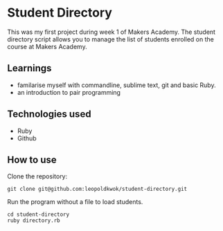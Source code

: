 Student Directory
=================

This was my first project during week 1 of Makers Academy. The student directory script allows you to manage the list of students enrolled on the course at Makers Academy.

Learnings
---------- 
* familarise myself with commandline, sublime text, git and basic Ruby.
* an introduction to pair programming
 

Technologies used
-----------------

* Ruby
* Github

How to use
-----------

Clone the repository:

```shell
git clone git@github.com:leopoldkwok/student-directory.git
```


Run the program without a file to load students.

```shell
cd student-directory
ruby directory.rb
```
